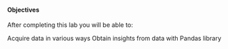 #### Objectives
After completing this lab you will be able to:

Acquire data in various ways
Obtain insights from data with Pandas library
